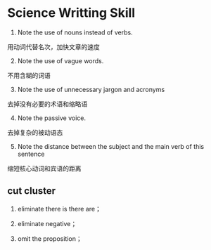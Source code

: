 # Science Writting Skill

1. Note the use of nouns instead of verbs. 

用动词代替名次，加快文章的速度

2. Note the use of vague words. 

不用含糊的词语

3. Note the use of unnecessary jargon and acronyms 

去掉没有必要的术语和缩略语

4. Note the passive voice. 

去掉复杂的被动语态

5. Note the distance between the subject and the main verb of this sentence 

缩短核心动词和宾语的距离

## cut cluster

1. eliminate there is there are；

2. eliminate negative；

3. omit the proposition；

